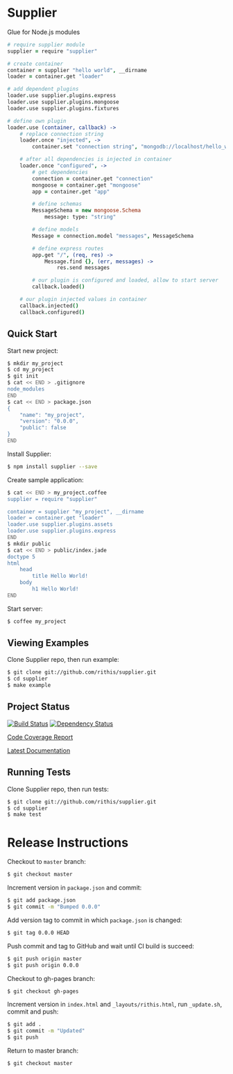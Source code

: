 # Supplier

Glue for Node.js modules

```coffeescript
# require supplier module
supplier = require "supplier"

# create container
container = supplier "hello world", __dirname
loader = container.get "loader"

# add dependent plugins
loader.use supplier.plugins.express
loader.use supplier.plugins.mongoose
loader.use supplier.plugins.fixtures

# define own plugin
loader.use (container, callback) ->
    # replace connection string
    loader.once "injected", ->
        container.set "connection string", "mongodb://localhost/hello_world"

    # after all dependencies is injected in container
    loader.once "configured", ->
        # get dependencies
        connection = container.get "connection"
        mongoose = container.get "mongoose"
        app = container.get "app"

        # define schemas
        MessageSchema = new mongoose.Schema
            message: type: "string"

        # define models
        Message = connection.model "messages", MessageSchema

        # define express routes
        app.get "/", (req, res) ->
            Message.find {}, (err, messages) ->
                res.send messages

        # our plugin is configured and loaded, allow to start server
        callback.loaded()

    # our plugin injected values in container
    callback.injected()
    callback.configured()
```

## Quick Start

Start new project:

```sh
$ mkdir my_project
$ cd my_project
$ git init
$ cat << END > .gitignore
node_modules
END
$ cat << END > package.json
{
    "name": "my_project",
    "version": "0.0.0",
    "public": false
}
END
```

Install Supplier:

```sh
$ npm install supplier --save
```

Create sample application:

```sh
$ cat << END > my_project.coffee
supplier = require "supplier"

container = supplier "my_project", __dirname
loader = container.get "loader"
loader.use supplier.plugins.assets
loader.use supplier.plugins.express
END
$ mkdir public
$ cat << END > public/index.jade
doctype 5
html
    head
        title Hello World!
    body
        h1 Hello World!
END
```

Start server:

```sh
$ coffee my_project
```

## Viewing Examples

Clone Supplier repo, then run example:

```sh
$ git clone git://github.com/rithis/supplier.git
$ cd supplier
$ make example
```

## Project Status

[![Build Status](https://drone.io/github.com/rithis/supplier/status.png)](https://drone.io/github.com/rithis/supplier/latest) [![Dependency Status](https://gemnasium.com/rithis/supplier.png)](https://gemnasium.com/rithis/supplier)

[Code Coverage Report](http://rithis.github.com/supplier/coverage.html)

[Latest Documentation](http://rithis.github.com/supplier/docs/supplier.html)

## Running Tests

Clone Supplier repo, then run tests:

```sh
$ git clone git://github.com/rithis/supplier.git
$ cd supplier
$ make test
```

# Release Instructions

Checkout to `master` branch:

```sh
$ git checkout master
```

Increment version in `package.json` and commit:

```sh
$ git add package.json
$ git commit -m "Bumped 0.0.0"
```

Add version tag to commit in which `package.json` is changed:

```sh
$ git tag 0.0.0 HEAD
```

Push commit and tag to GitHub and wait until CI build is succeed:

```sh
$ git push origin master
$ git push origin 0.0.0
```

Checkout to gh-pages branch:

```sh
$ git checkout gh-pages
```

Increment version in `index.html` and `_layouts/rithis.html`, run `_update.sh`,
commit and push:

```sh
$ git add .
$ git commit -m "Updated"
$ git push
```

Return to master branch:

```sh
$ git checkout master
```
